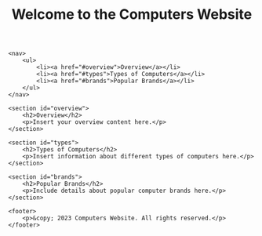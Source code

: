 <!DOCTYPE html>
<html lang="en">

<head>
    <meta charset="UTF-8">
    <meta name="viewport" content="width=device-width, initial-scale=1.0">
    <title>Computers Website</title>
</head>

<body>
    <header>
        <h1>Welcome to the Computers Website</h1>
    </header>

    <nav>
        <ul>
            <li><a href="#overview">Overview</a></li>
            <li><a href="#types">Types of Computers</a></li>
            <li><a href="#brands">Popular Brands</a></li>
        </ul>
    </nav>

    <section id="overview">
        <h2>Overview</h2>
        <p>Insert your overview content here.</p>
    </section>

    <section id="types">
        <h2>Types of Computers</h2>
        <p>Insert information about different types of computers here.</p>
    </section>

    <section id="brands">
        <h2>Popular Brands</h2>
        <p>Include details about popular computer brands here.</p>
    </section>

    <footer>
        <p>&copy; 2023 Computers Website. All rights reserved.</p>
    </footer>
</body>

</html>

